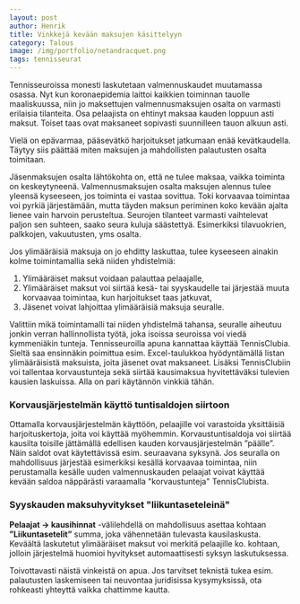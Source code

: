 ```yaml
---
layout: post
author: Henrik
title: Vinkkejä kevään maksujen käsittelyyn
category: Talous
image: /img/portfolio/netandracquet.png
tags: tennisseurat
---
```


Tennisseuroissa monesti laskutetaan valmennuskaudet muutamassa osassa. Nyt kun koronaepidemia laittoi kaikkien toiminnan tauolle maaliskuussa, niin jo maksettujen valmennusmaksujen osalta on varmasti erilaisia tilanteita. Osa pelaajista on ehtinyt maksaa kauden loppuun asti maksut. Toiset taas ovat maksaneet sopivasti suunnilleen tauon alkuun asti. 

Vielä on epävarmaa, pääsevätkö harjoitukset jatkumaan enää kevätkaudella. 
Täytyy siis päättää miten maksujen ja mahdollisten palautusten osalta toimitaan.

Jäsenmaksujen osalta lähtökohta on, että ne tulee maksaa, vaikka toiminta on keskeytyneenä. Valmennusmaksujen osalta maksujen alennus tulee yleensä kyseeseen, jos toiminta ei vastaa sovittua. Toki korvaavaa toimintaa voi pyrkiä järjestämään, mutta täyden maksun periminen koko kevään ajalta lienee vain harvoin perusteltua. Seurojen tilanteet varmasti vaihtelevat paljon sen suhteen, saako seura kuluja säästettyä. Esimerkiksi tilavuokrien, palkkojen, vakuutusten, yms osalta.

Jos ylimääräisiä maksuja on jo ehditty laskuttaa, tulee kyseeseen ainakin kolme toimintamallia sekä niiden yhdistelmiä:
1. Ylimääräiset maksut voidaan palauttaa pelaajalle,
2. Ylimääräiset maksut voi siirtää kesä- tai syyskaudelle tai järjestää muuta korvaavaa toimintaa, kun harjoitukset taas jatkuvat,
3. Jäsenet voivat lahjoittaa ylimääräisiä maksuja seuralle.

Valittiin mikä toimintamalli tai niiden yhdistelmä tahansa, seuralle aiheutuu jonkin verran hallinnollista työtä, joka isoissa seuroissa voi viedä kymmeniäkin tunteja. Tennisseuroilla apuna kannattaa käyttää TennisClubia. Sieltä saa ensinnäkin poimittua esim. Excel-taulukkoa hyödyntämällä listan ylimääräisistä maksuista, joita jäsenet ovat maksaneet. Lisäksi TennisClubiin voi tallentaa korvaustunteja sekä siirtää kausimaksua hyvitettäväksi tulevien kausien laskuissa. Alla on pari käytännön vinkkiä tähän.

### Korvausjärjestelmän käyttö tuntisaldojen siirtoon ###

Ottamalla korvausjärjestelmän käyttöön, pelaajille voi varastoida yksittäisiä harjoituskertoja, joita voi käyttää myöhemmin. Korvaustuntisaldoja voi siirtää kausilta toisille jättämällä edellisen kauden korvausjärjestelmän ”päälle”. Näin saldot ovat käytettävissä esim. seuraavana syksynä. Jos seuralla on mahdollisuus järjestää esimerkiksi kesällä korvaavaa toimintaa, niin perustamalla kesälle uuden valmennuskauden pelaajat voivat käyttää kevään saldoa näppärästi varaamalla "korvaustunteja" TennisClubista.

### Syyskauden maksuhyvitykset "liikuntaseteleinä" ###

**Pelaajat -> kausihinnat** -välilehdellä on mahdollisuus asettaa kohtaan __”Liikuntasetelit”__ summa, joka vähennetään tulevasta kausilaskusta. Keväältä laskutetut ylimääräiset maksut voi merkitä pelaajille ko. kohtaan, jolloin järjestelmä huomioi hyvitykset automaattisesti syksyn laskutuksessa.

Toivottavasti näistä vinkeistä on apua. Jos tarvitset teknistä tukea esim. palautusten laskemiseen tai neuvontaa juridisissa kysymyksissä, ota rohkeasti yhteyttä vaikka chattimme kautta.

